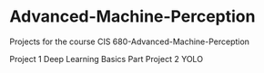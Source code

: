 # Advanced-Machine-Perception
Projects for the course CIS 680-Advanced-Machine-Perception

Project 1 Deep Learning Basics Part
Project 2 YOLO 
